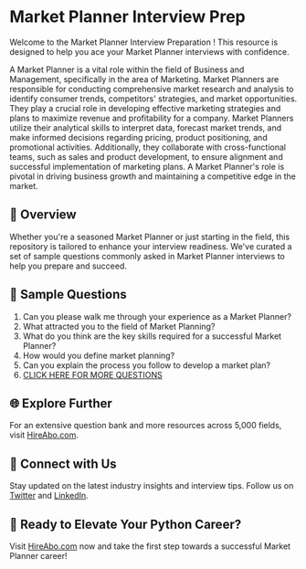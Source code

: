 # Market Planner Interview Prep

Welcome to the Market Planner Interview Preparation ! This resource is designed to help you ace your Market Planner interviews with confidence.

A Market Planner is a vital role within the field of Business and Management, specifically in the area of Marketing. Market Planners are responsible for conducting comprehensive market research and analysis to identify consumer trends, competitors' strategies, and market opportunities. They play a crucial role in developing effective marketing strategies and plans to maximize revenue and profitability for a company. Market Planners utilize their analytical skills to interpret data, forecast market trends, and make informed decisions regarding pricing, product positioning, and promotional activities. Additionally, they collaborate with cross-functional teams, such as sales and product development, to ensure alignment and successful implementation of marketing plans. A Market Planner's role is pivotal in driving business growth and maintaining a competitive edge in the market.

## 🚀 Overview

Whether you're a seasoned Market Planner or just starting in the field, this repository is tailored to enhance your interview readiness. We've curated a set of sample questions commonly asked in Market Planner interviews to help you prepare and succeed.

## 📝 Sample Questions

1. Can you please walk me through your experience as a Market Planner?
2. What attracted you to the field of Market Planning?
3. What do you think are the key skills required for a successful Market Planner?
4. How would you define market planning?
5. Can you explain the process you follow to develop a market plan?
6. [CLICK HERE FOR MORE QUESTIONS](https://hireabo.com/job/1_0_39/Market%20Planner)

## 🌐 Explore Further

For an extensive question bank and more resources across 5,000 fields, visit [HireAbo.com](https://www.hireabo.com).

## 📱 Connect with Us

Stay updated on the latest industry insights and interview tips. Follow us on [Twitter](https://twitter.com/hireabo) and [LinkedIn](https://www.linkedin.com/in/hire-abo-3609972a8/).

## 🚀 Ready to Elevate Your Python Career?

Visit [HireAbo.com](https://www.hireabo.com) now and take the first step towards a successful Market Planner career!
